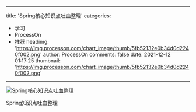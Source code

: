 
---
title: 'Spring核心知识点吐血整理'
categories: 
 - 学习
 - ProcessOn
 - 推荐
headimg: 'https://img.processon.com/chart_image/thumb/5fb52132e0b34d0d2240f002.png'
author: ProcessOn
comments: false
date: 2021-12-12 01:17:25
thumbnail: 'https://img.processon.com/chart_image/thumb/5fb52132e0b34d0d2240f002.png'
---

<div>   
<img class="thumb" alt="Spring核心知识点吐血整理" src="https://img.processon.com/chart_image/thumb/5fb52132e0b34d0d2240f002.png" referrerpolicy="no-referrer">
<p>Spring知识点吐血整理</p>  
</div>
            
